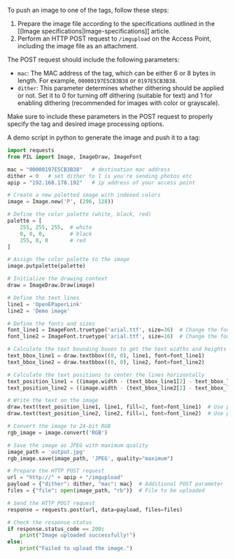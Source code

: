 To push an image to one of the tags, follow these steps:

1. Prepare the image file according to the specifications outlined in the [[Image specifications|Image-specifications]] article.
2. Perform an HTTP POST request to `/imgupload` on the Access Point, including the image file as an attachment.

The POST request should include the following parameters:

- `mac`: The MAC address of the tag, which can be either 6 or 8 bytes in length. For example, `00000197E5CB3B38` or `0197E5CB3B38`.
- `dither`: This parameter determines whether dithering should be applied or not. Set it to 0 for turning off dithering (suitable for text) and 1 for enabling dithering (recommended for images with color or grayscale).

Make sure to include these parameters in the POST request to properly specify the tag and desired image processing options.


A demo script in python to generate the image and push it to a tag:

```python
import requests
from PIL import Image, ImageDraw, ImageFont

mac = "00000197E5CB3B38"   # destination mac address
dither = 0   # set dither to 1 is you're sending photos etc
apip = "192.168.178.192"   # ip address of your access point

# Create a new paletted image with indexed colors
image = Image.new('P', (296, 128))

# Define the color palette (white, black, red)
palette = [
    255, 255, 255,  # white
    0, 0, 0,        # black
    255, 0, 0       # red
]

# Assign the color palette to the image
image.putpalette(palette)

# Initialize the drawing context
draw = ImageDraw.Draw(image)

# Define the text lines
line1 = 'OpenEPaperLink'
line2 = 'Demo image'

# Define the fonts and sizes
font_line1 = ImageFont.truetype('arial.ttf', size=36)  # Change the font file and size as per your preference
font_line2 = ImageFont.truetype('arial.ttf', size=16)  # Change the font file and size as per your preference

# Calculate the text bounding boxes to get the text widths and heights
text_bbox_line1 = draw.textbbox((0, 0), line1, font=font_line1)
text_bbox_line2 = draw.textbbox((0, 0), line2, font=font_line2)

# Calculate the text positions to center the lines horizontally
text_position_line1 = ((image.width - (text_bbox_line1[2] - text_bbox_line1[0])) // 2, 20)
text_position_line2 = ((image.width - (text_bbox_line2[2] - text_bbox_line2[0])) // 2, 80)

# Write the text on the image
draw.text(text_position_line1, line1, fill=2, font=font_line1)  # Use palette index 1 for black color
draw.text(text_position_line2, line2, fill=1, font=font_line2)  # Use palette index 2 for red color

# Convert the image to 24-bit RGB
rgb_image = image.convert('RGB')

# Save the image as JPEG with maximum quality
image_path = 'output.jpg'
rgb_image.save(image_path, 'JPEG', quality="maximum")

# Prepare the HTTP POST request
url = "http://" + apip + "/imgupload"
payload = {"dither": dither, "mac": mac}  # Additional POST parameter
files = {"file": open(image_path, "rb")}  # File to be uploaded

# Send the HTTP POST request
response = requests.post(url, data=payload, files=files)

# Check the response status
if response.status_code == 200:
    print("Image uploaded successfully!")
else:
    print("Failed to upload the image.")
```
